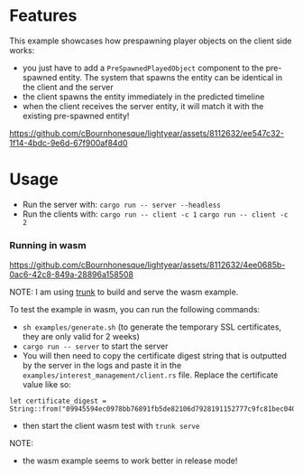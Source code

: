# Features


This example showcases how prespawning player objects on the client side works:
- you just have to add a `PreSpawnedPlayedObject` component to the pre-spawned entity. The system that spawns the entity can be identical in the client and the server
- the client spawns the entity immediately in the predicted timeline
- when the client receives the server entity, it will match it with the existing pre-spawned entity!



https://github.com/cBournhonesque/lightyear/assets/8112632/ee547c32-1f14-4bdc-9e6d-67f900af84d0



# Usage

- Run the server with: `cargo run -- server --headless`
- Run the clients with:
`cargo run -- client -c 1`
`cargo run -- client -c 2`



### Running in wasm

https://github.com/cBournhonesque/lightyear/assets/8112632/4ee0685b-0ac6-42c8-849a-28896a158508

NOTE: I am using [trunk](https://trunkrs.dev/) to build and serve the wasm example.

To test the example in wasm, you can run the following commands:
- `sh examples/generate.sh` (to generate the temporary SSL certificates, they are only valid for 2 weeks)
- `cargo run -- server` to start the server
- You will then need to copy the certificate digest string that is outputted by the server in the logs and paste it in the `examples/interest_management/client.rs` file.
  Replace the certificate value like so:
```
let certificate_digest =
String::from("09945594ec0978bb76891fb5de82106d7928191152777c9fc81bec0406055159");
```
- then start the client wasm test with `trunk serve`

NOTE:
- the wasm example seems to work better in release mode!
